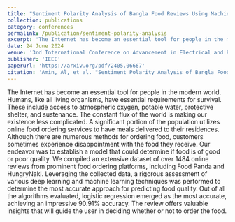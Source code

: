 ```yaml
---
title: "Sentiment Polarity Analysis of Bangla Food Reviews Using Machine and Deep Learning Algorithms"
collection: publications
category: conferences
permalink: /publication/sentiment-polarity-analysis
excerpt: 'The Internet has become an essential tool for people in the modern world. Humans, like all living organisms, have essential requirements for survival. These include access to atmospheric oxygen, potable water, protective shelter, and sustenance. The constant flux of the world is making our existence less complicated. A significant portion'
date: 24 June 2024
venue: '3rd International Conference on Advancement in Electrical and Electronic Engineering (ICAEEE)'
publisher: 'IEEE'
paperurl: 'https://arxiv.org/pdf/2405.06667'
citation: 'Amin, Al, et al. "Sentiment Polarity Analysis of Bangla Food Reviews Using Machine and Deep Learning Algorithms." 2024 3rd International Conference on Advancement in Electrical and Electronic Engineering (ICAEEE). IEEE, 2024.'
---
```


The Internet has become an essential tool for people in the modern world. Humans, like all living organisms, have essential requirements for survival. These include access to atmospheric oxygen, potable water, protective shelter, and sustenance. The constant flux of the world is making our existence less complicated. A significant portion of the population utilizes online food ordering services to have meals delivered to their residences. Although there are numerous methods for ordering food, customers sometimes experience disappointment with the food they receive. Our endeavor was to establish a model that could determine if food is of good or poor quality. We compiled an extensive dataset of over 1484 online reviews from prominent food ordering platforms, including Food Panda and HungryNaki. Leveraging the collected data, a rigorous assessment of various deep learning and machine learning techniques was performed to determine the most accurate approach for predicting food quality. Out of all the algorithms evaluated, logistic regression emerged as the most accurate, achieving an impressive 90.91% accuracy. The review offers valuable insights that will guide the user in deciding whether or not to order the food.

